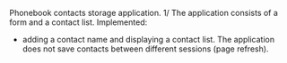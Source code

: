 Phonebook contacts storage application.
1/ The application consists of a form and a contact list.
Implemented:

- adding a contact name and displaying a contact list. The application does not save contacts between different sessions (page refresh).
